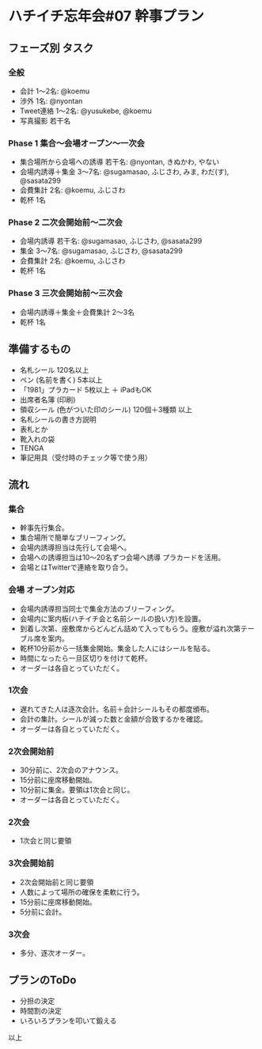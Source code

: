 # ハチイチ忘年会#07 幹事プラン

## フェーズ別 タスク

### 全般

- 会計 1〜2名: @koemu
- 渉外 1名: @nyontan
- Tweet連絡 1〜2名: @yusukebe, @koemu
- 写真撮影 若干名

### Phase 1 集合〜会場オープン〜一次会

- 集合場所から会場への誘導 若干名: @nyontan, きぬかわ, やない
- 会場内誘導＋集金 3〜7名: @sugamasao, ふじさわ, みま, わだ(す), @sasata299
- 会費集計 2名: @koemu, ふじさわ
- 乾杯 1名

### Phase 2 二次会開始前〜二次会

- 会場内誘導 若干名: @sugamasao, ふじさわ, @sasata299
- 集金 3〜7名: @sugamasao, ふじさわ, @sasata299
- 会費集計 2名: @koemu, ふじさわ
- 乾杯 1名

### Phase 3 三次会開始前〜三次会

- 会場内誘導＋集金＋会費集計 2〜3名
- 乾杯 1名

## 準備するもの

- 名札シール 120名以上
- ペン (名前を書く) 5本以上
- 「1981」プラカード 5枚以上 ＋ iPadもOK
- 出席者名簿 (印刷)
- 領収シール (色がついた印のシール) 120個＋3種類 以上
- 名札シールの書き方説明
- 表札とか
- 靴入れの袋
- TENGA
- 筆記用具（受付時のチェック等で使う用）

## 流れ

### 集合

- 幹事先行集合。
- 集合場所で簡単なブリーフィング。
- 会場内誘導担当は先行して会場へ。
- 会場への誘導担当は10〜20名ずつ会場へ誘導 プラカードを活用。
- 会場とはTwitterで連絡を取り合う。

### 会場 オープン対応

- 会場内誘導担当同士で集金方法のブリーフィング。
- 会場内に案内板(ハチイチ会と名前シールの扱い方)を設置。
- 到着し次第、座敷席からどんどん詰めて入ってもらう。座敷が溢れ次第テーブル席を案内。
- 乾杯10分前から一括集金開始。集金した人にはシールを貼る。
- 時間になったら一旦区切りを付けて乾杯。
- オーダーは各自とっていただく。

### 1次会

- 遅れてきた人は逐次会計。名前＋会計シールもその都度頒布。
- 会計の集計。シールが減った数と金額が合致するかを確認。
- オーダーは各自とっていただく。

### 2次会開始前

- 30分前に、2次会のアナウンス。
- 15分前に座席移動開始。
- 10分前に集金。要領は1次会と同じ。
- オーダーは各自とっていただく。

### 2次会

- 1次会と同じ要領

### 3次会開始前

- 2次会開始前と同じ要領
- 人数によって場所の確保を柔軟に行う。
- 15分前に座席移動開始。
- 5分前に会計。

### 3次会

- 多分、逐次オーダー。

## プランのToDo

- 分担の決定
- 時間割の決定
- いろいろプランを叩いて鍛える


以上
